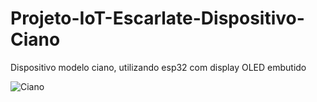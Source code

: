 # Projeto-IoT-Escarlate-Dispositivo-Ciano
Dispositivo modelo ciano, utilizando esp32 com display OLED embutido 

![Ciano](https://user-images.githubusercontent.com/62729864/216137876-9198a51b-033d-4ae3-8966-cdc59db0bf5b.jpeg)
